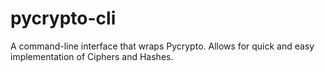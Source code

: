 # pycrypto-cli

A command-line interface that wraps Pycrypto. Allows for quick and easy implementation of Ciphers and Hashes.
